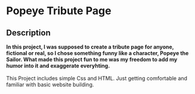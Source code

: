 <h1>Popeye Tribute Page</h1>


<h2>Description</h2>
<b>In this project, I was supposed to create a tribute page for anyone, fictional or real, so I chose something funny like a character, Popeye the Sailor. What made this project fun to me was my freedom to add my humor into it and exaggerate everyhting.
</b>
<br />
<br />
This Project includes simple Css and HTML. Just getting comfortable and familiar with basic website building.
<br />
<br />
